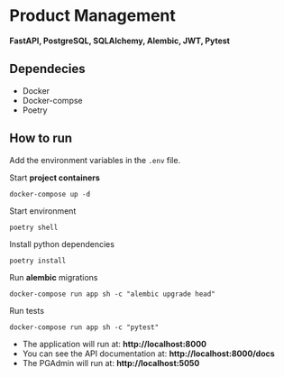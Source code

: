 # Product Management

**FastAPI, PostgreSQL, SQLAlchemy, Alembic, JWT, Pytest**

## Dependecies

* Docker
* Docker-compse
* Poetry

## How to run

Add the environment variables in the `.env` file.

Start **project containers**

```shell
docker-compose up -d
```

Start environment

```shell
poetry shell
```

Install python dependencies

```shell
poetry install
```

Run **alembic** migrations

```shell
docker-compose run app sh -c "alembic upgrade head"
```

Run tests

```shell
docker-compose run app sh -c "pytest"
```

- The application will run at: **http://localhost:8000**
- You can see the API documentation at: **http://localhost:8000/docs**
- The PGAdmin will run at: **http://localhost:5050**

